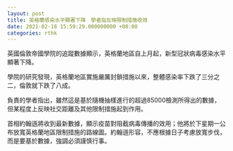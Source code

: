 ```yaml
---
layout: post
title: 英格蘭感染水平顯著下降　學者指反映限制措施收效
date: 2021-02-18 15:59:29.000000000 +08:00
categories: rthk
---
```


英國倫敦帝國學院的追蹤數據顯示，英格蘭地區自上月起，新型冠狀病毒感染水平顯著下降。

學院的研究發現，英格蘭地區實施嚴厲封鎖措施以來，整體感染率下跌了三分之二，倫敦就下跌了八成。

負責的學者指出，雖然這是基於隨機抽樣進行的超過85000檢測所得出的數據，但某程度上反映社交距離及其他限制措施起到作用。

首相約翰遜將收到最新數據，顯示疫苗對阻截病毒傳播的效用；他將於下星期一公布放寬英格蘭地區限制措施的路線圖。約翰遜形容，不應根據日子考慮放寬步伐，而是要基於數據，強調必須謹慎行事。
